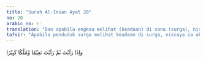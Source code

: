 ```yaml
---
title: "Surah Al-Insan Ayat 20"
no: 20
arabic_no: ٢٠
translation: "Dan apabila engkau melihat (keadaan) di sana (surga), niscaya engkau akan melihat berbagai macam kenikmatan dan kerajaan yang besar."
tafsir: "Apabila penduduk surga melihat keadaan di surga, niscaya ia akan melihat berbagai macam kenikmatan dan kerajaan yang besar. Kalau dilihat surga itu menurut penuturan ayat ini bagaikan sebuah kerajaan besar yang tiada taranya, sehingga banyak penafsiran yang saling berbeda tentang pengertian kerajaan besar itu. Yang terpenting bagi kita ialah beriman dan percaya tentang adanya surga yang tidak dapat dilukiskan."
---
```

وَاِذَا رَاَيْتَ ثَمَّ رَاَيْتَ نَعِيْمًا وَّمُلْكًا كَبِيْرًا 